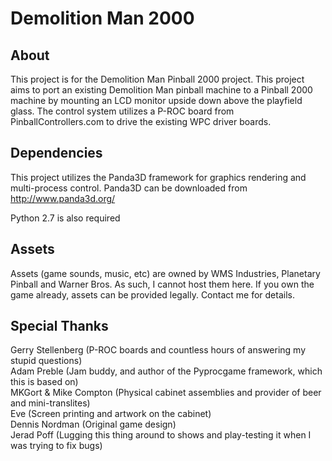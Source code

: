 Demolition Man 2000
===================

About
-------------------
This project is for the Demolition Man Pinball 2000 project. This project aims to port an existing Demolition Man pinball machine to a Pinball 2000 machine by mounting an LCD monitor upside down above the playfield glass. The control system utilizes a P-ROC board from PinballControllers.com to drive the existing WPC driver boards.

Dependencies
-------------------
This project utilizes the Panda3D framework for graphics rendering and multi-process control. Panda3D can be downloaded from <http://www.panda3d.org/>

Python 2.7 is also required

Assets
-------------------
Assets (game sounds, music, etc) are owned by WMS Industries, Planetary Pinball and Warner Bros. As such, I cannot host them here. If you own the game already, assets can be provided legally. Contact me for details.

Special Thanks
-------------------
Gerry Stellenberg (P-ROC boards and countless hours of answering my stupid questions)<br/>
Adam Preble (Jam buddy, and author of the Pyprocgame framework, which this is based on)<br/>
MKGort & Mike Compton (Physical cabinet assemblies and provider of beer and mini-translites)<br/>
Eve (Screen printing and artwork on the cabinet)<br/>
Dennis Nordman (Original game design)<br/>
Jerad Poff (Lugging this thing around to shows and play-testing it when I was trying to fix bugs)<br/>
